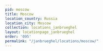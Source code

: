 ```yaml
---
pid: moscow
title: Moscow
location_country: Russia
location_city: Moscow
collection: locations_janbrueghel
layout: locationpage_janbrueghel
order: '095'
permalink: "/janbrueghel/locations/moscow/"
---
```

